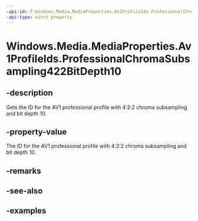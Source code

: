 ```yaml
---
-api-id: P:Windows.Media.MediaProperties.Av1ProfileIds.ProfessionalChromaSubsampling422BitDepth10
-api-type: winrt property
---
```


# Windows.Media.MediaProperties.Av1ProfileIds.ProfessionalChromaSubsampling422BitDepth10

<!--
public static int ProfessionalChromaSubsampling422BitDepth10 { get; }
-->


## -description

Gets the ID for the AV1 professional profile with 4:2:2 chroma subsampling and bit depth 10.

## -property-value

The ID for the AV1 professional profile with 4:2:2 chroma subsampling and bit depth 10.

## -remarks

## -see-also

## -examples


